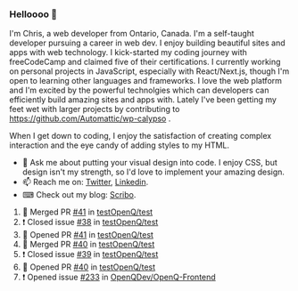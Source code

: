 ### Helloooo 👋

I'm Chris, a web developer from Ontario, Canada. I'm a self-taught developer pursuing a career in web dev. I enjoy building beautiful sites and apps with web technology.
I kick-started my coding journey with freeCodeCamp and claimed five of their certifications.  I currently working on personal projects in JavaScript, especially with React/Next.js, though I'm open to learning other languages and frameworks. I love the web platform and I'm excited by the powerful technolgies which can developers can efficiently build amazing sites and apps with. Lately I've been getting my feet wet with larger projects by contributing to https://github.com/Automattic/wp-calypso .

When I get down to coding, I enjoy the satisfaction of creating complex interaction and the eye candy of adding styles to my HTML. 

- 💬 Ask me about putting your visual design into code. I enjoy CSS, but design isn't my strength, so I'd love to implement your amazing design.
- 📫 Reach me on: [Twitter](https://twitter.com/Christo28120856), [Linkedin](https://www.linkedin.com/in/christopher-stevers-07b9a5204/).
- ⌨ Check out my blog: [Scribo](https://christopherstevers.cf).
<!--
**Christopher-Stevers/Christopher-Stevers** is a ✨ _special_ ✨ repository because its `README.md` (this file) appears on your GitHub profile.

Here are some ideas to get you started:

- 🔭 I’m currently working on ...
- 🌱 I’m currently learning ...
- 👯 I’m looking to collaborate on ...
- 🤔 I’m looking for help with ...
- 😄 Pronouns: ...
- ⚡ Fun fact: ...
-->

<!--START_SECTION:activity-->
1. 🎉 Merged PR [#41](https://github.com/testOpenQ/test/pull/41) in [testOpenQ/test](https://github.com/testOpenQ/test)
2. ❗️ Closed issue [#38](https://github.com/testOpenQ/test/issues/38) in [testOpenQ/test](https://github.com/testOpenQ/test)
3. 💪 Opened PR [#41](https://github.com/testOpenQ/test/pull/41) in [testOpenQ/test](https://github.com/testOpenQ/test)
4. 🎉 Merged PR [#40](https://github.com/testOpenQ/test/pull/40) in [testOpenQ/test](https://github.com/testOpenQ/test)
5. ❗️ Closed issue [#39](https://github.com/testOpenQ/test/issues/39) in [testOpenQ/test](https://github.com/testOpenQ/test)
6. 💪 Opened PR [#40](https://github.com/testOpenQ/test/pull/40) in [testOpenQ/test](https://github.com/testOpenQ/test)
7. ❗️ Opened issue [#233](https://github.com/OpenQDev/OpenQ-Frontend/issues/233) in [OpenQDev/OpenQ-Frontend](https://github.com/OpenQDev/OpenQ-Frontend)
<!--END_SECTION:activity-->
